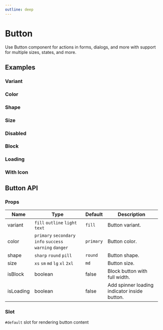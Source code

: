 ```yaml
---
outline: deep
---
```


<script setup lang="ts">
import ButtonBlock from './demo/button/button-block.vue'
import ButtonColor from './demo/button/button-color.vue'
import ButtonColorOutline from './demo/button/button-color-outline.vue'
import ButtonColorLight from './demo/button/button-color-light.vue'
import ButtonColorText from './demo/button/button-color-text.vue'
import ButtonDisabled from './demo/button/button-disabled.vue'
import ButtonIcon from './demo/button/button-icon.vue'
import ButtonLoading from './demo/button/button-loading.vue'
import ButtonShape from './demo/button/button-shape.vue'
import ButtonSize from './demo/button/button-size.vue'
import ButtonVariant from './demo/button/button-variant.vue'
</script>

# Button

Use Button component for actions in forms, dialogs, and more with support for multiple sizes, states, and more.

## Examples

### Variant

<!--@include: ./demo/button/button-variant.md-->

### Color

<!--@include: ./demo/button/button-color.md-->

### Shape

<!--@include: ./demo/button/button-shape.md-->

### Size

<!--@include: ./demo/button/button-size.md-->

### Disabled

<!--@include: ./demo/button/button-disabled.md-->

### Block

<!--@include: ./demo/button/button-block.md-->

### Loading

<!--@include: ./demo/button/button-loading.md-->

### With Icon

<!--@include: ./demo/button/button-icon.md-->

## Button API

### Props

| Name      | Type                                                      | Default   | Description                                  |
| --------- | --------------------------------------------------------- | --------- | -------------------------------------------- |
| variant   | `fill` `outline` `light` `text`                           | `fill`    | Button variant.                              |
| color     | `primary` `secondary` `info` `success` `warning` `danger` | `primary` | Button color.                                |
| shape     | `sharp` `round` `pill`                                    | `round`   | Button shape.                                |
| size      | `xs` `sm` `md` `lg` `xl` `2xl`                            | `md`      | Button size.                                 |
| isBlock   | boolean                                                   | false     | Block button with full width.                |
| isLoading | boolean                                                   | false     | Add spinner loading indicator inside button. |

### Slot

`#default` slot for rendering button content
